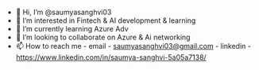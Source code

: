 - 👋 Hi, I’m @saumyasanghvi03
- 👀 I’m interested in Fintech & AI development & learning
- 🌱 I’m currently learning Azure Adv
- 💞️ I’m looking to collaborate on Azure & Ai networking
- 📫 How to reach me - email - saumyasanghvi03@gmail.com
                      - linkedin - https://www.linkedin.com/in/saumya-sanghvi-5a05a7138/
<!---
saumyasanghvi03/saumyasanghvi03 is a ✨ special ✨ repository because its `README.md` (this file) appears on your GitHub profile.
You can click the Preview link to take a look at your changes.
--->
